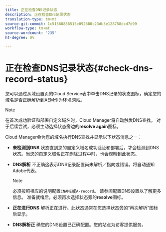 ```yaml
---
title: 正在检查DNS记录状态
description: 正在检查DNS记录状态
translation-type: tm+mt
source-git-commit: 1c51560886515e092680c23db3e128758dcd7d99
workflow-type: tm+mt
source-wordcount: '235'
ht-degree: 0%

---
```



# 正在检查DNS记录状态{#check-dns-record-status}

您可以通过从域设置页的Cloud Service表中单击DNS记录的状态图标，确定您的域名是否正确解析到AEM作为环境网站。

>[!NOTE]
>在首次成功验证和部署自定义域名时，Cloud Manager将自动触发DNS查找。 对于后续尝试，必须主动选择状态旁边的&#x200B;**resolve again**&#x200B;图标。

Cloud Manager会为您的域名执行DNS查找并显示以下状态消息之一：

* **未检测到DNS**
状态直到您的自定义域名成功验证和部署后，才会检测到DNS状态。当您的自定义域名正在删除过程中时，也会观察到此状态。

* **DNS解析**
不正确这表示DNS记录配置尚未解析／指向或错误。将自动通知Adobe代表。

   >[!NOTE]
   >必须按照相应的说明配置`CNAME`或`A-record`。 请参阅配置DNS设置以了解更多信息。 准备就绪后，必须再次选择状态旁的&#x200B;**resolve**&#x200B;图标。

* **正在进行DNS**
解析正在进行。此状态通常在您选择状态旁的“再次解析”图标后显示。

* **DNS解析正**
确您的DNS设置已正确配置。您的站点为访客提供服务。
